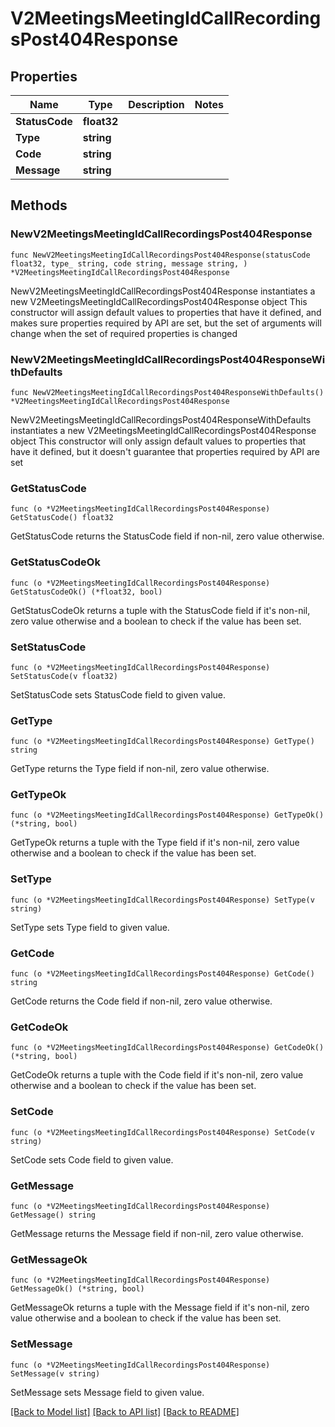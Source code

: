 # V2MeetingsMeetingIdCallRecordingsPost404Response

## Properties

Name | Type | Description | Notes
------------ | ------------- | ------------- | -------------
**StatusCode** | **float32** |  | 
**Type** | **string** |  | 
**Code** | **string** |  | 
**Message** | **string** |  | 

## Methods

### NewV2MeetingsMeetingIdCallRecordingsPost404Response

`func NewV2MeetingsMeetingIdCallRecordingsPost404Response(statusCode float32, type_ string, code string, message string, ) *V2MeetingsMeetingIdCallRecordingsPost404Response`

NewV2MeetingsMeetingIdCallRecordingsPost404Response instantiates a new V2MeetingsMeetingIdCallRecordingsPost404Response object
This constructor will assign default values to properties that have it defined,
and makes sure properties required by API are set, but the set of arguments
will change when the set of required properties is changed

### NewV2MeetingsMeetingIdCallRecordingsPost404ResponseWithDefaults

`func NewV2MeetingsMeetingIdCallRecordingsPost404ResponseWithDefaults() *V2MeetingsMeetingIdCallRecordingsPost404Response`

NewV2MeetingsMeetingIdCallRecordingsPost404ResponseWithDefaults instantiates a new V2MeetingsMeetingIdCallRecordingsPost404Response object
This constructor will only assign default values to properties that have it defined,
but it doesn't guarantee that properties required by API are set

### GetStatusCode

`func (o *V2MeetingsMeetingIdCallRecordingsPost404Response) GetStatusCode() float32`

GetStatusCode returns the StatusCode field if non-nil, zero value otherwise.

### GetStatusCodeOk

`func (o *V2MeetingsMeetingIdCallRecordingsPost404Response) GetStatusCodeOk() (*float32, bool)`

GetStatusCodeOk returns a tuple with the StatusCode field if it's non-nil, zero value otherwise
and a boolean to check if the value has been set.

### SetStatusCode

`func (o *V2MeetingsMeetingIdCallRecordingsPost404Response) SetStatusCode(v float32)`

SetStatusCode sets StatusCode field to given value.


### GetType

`func (o *V2MeetingsMeetingIdCallRecordingsPost404Response) GetType() string`

GetType returns the Type field if non-nil, zero value otherwise.

### GetTypeOk

`func (o *V2MeetingsMeetingIdCallRecordingsPost404Response) GetTypeOk() (*string, bool)`

GetTypeOk returns a tuple with the Type field if it's non-nil, zero value otherwise
and a boolean to check if the value has been set.

### SetType

`func (o *V2MeetingsMeetingIdCallRecordingsPost404Response) SetType(v string)`

SetType sets Type field to given value.


### GetCode

`func (o *V2MeetingsMeetingIdCallRecordingsPost404Response) GetCode() string`

GetCode returns the Code field if non-nil, zero value otherwise.

### GetCodeOk

`func (o *V2MeetingsMeetingIdCallRecordingsPost404Response) GetCodeOk() (*string, bool)`

GetCodeOk returns a tuple with the Code field if it's non-nil, zero value otherwise
and a boolean to check if the value has been set.

### SetCode

`func (o *V2MeetingsMeetingIdCallRecordingsPost404Response) SetCode(v string)`

SetCode sets Code field to given value.


### GetMessage

`func (o *V2MeetingsMeetingIdCallRecordingsPost404Response) GetMessage() string`

GetMessage returns the Message field if non-nil, zero value otherwise.

### GetMessageOk

`func (o *V2MeetingsMeetingIdCallRecordingsPost404Response) GetMessageOk() (*string, bool)`

GetMessageOk returns a tuple with the Message field if it's non-nil, zero value otherwise
and a boolean to check if the value has been set.

### SetMessage

`func (o *V2MeetingsMeetingIdCallRecordingsPost404Response) SetMessage(v string)`

SetMessage sets Message field to given value.



[[Back to Model list]](../README.md#documentation-for-models) [[Back to API list]](../README.md#documentation-for-api-endpoints) [[Back to README]](../README.md)


